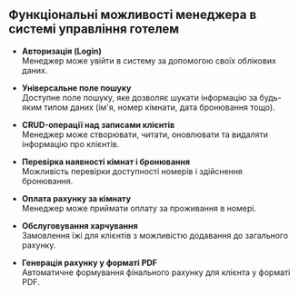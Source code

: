 ## Функціональні можливості менеджера в системі управління готелем

- **Авторизація (Login)**  
  Менеджер може увійти в систему за допомогою своїх облікових даних.

- **Універсальне поле пошуку**  
  Доступне поле пошуку, яке дозволяє шукати інформацію за будь-яким типом даних (ім'я, номер кімнати, дата бронювання тощо).

- **CRUD-операції над записами клієнтів**  
  Менеджер може створювати, читати, оновлювати та видаляти інформацію про клієнтів.

- **Перевірка наявності кімнат і бронювання**  
  Можливість перевірки доступності номерів і здійснення бронювання.

- **Оплата рахунку за кімнату**  
  Менеджер може приймати оплату за проживання в номері.

- **Обслуговування харчування**  
  Замовлення їжі для клієнтів з можливістю додавання до загального рахунку.

- **Генерація рахунку у форматі PDF**  
  Автоматичне формування фінального рахунку для клієнта у форматі PDF.
